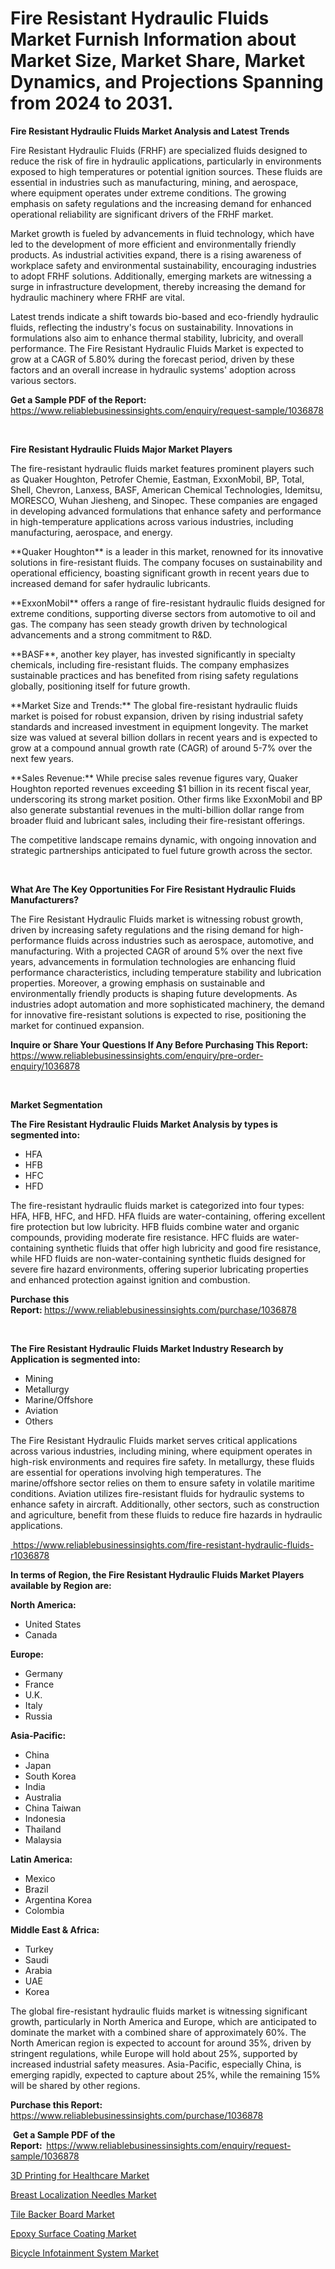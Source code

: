 <p><h1>Fire Resistant Hydraulic Fluids Market Furnish Information about Market Size, Market Share, Market Dynamics, and Projections Spanning from 2024 to 2031.</h1></p><p><strong>Fire Resistant Hydraulic Fluids Market Analysis and Latest Trends</strong></p>
<p><p>Fire Resistant Hydraulic Fluids (FRHF) are specialized fluids designed to reduce the risk of fire in hydraulic applications, particularly in environments exposed to high temperatures or potential ignition sources. These fluids are essential in industries such as manufacturing, mining, and aerospace, where equipment operates under extreme conditions. The growing emphasis on safety regulations and the increasing demand for enhanced operational reliability are significant drivers of the FRHF market.</p><p>Market growth is fueled by advancements in fluid technology, which have led to the development of more efficient and environmentally friendly products. As industrial activities expand, there is a rising awareness of workplace safety and environmental sustainability, encouraging industries to adopt FRHF solutions. Additionally, emerging markets are witnessing a surge in infrastructure development, thereby increasing the demand for hydraulic machinery where FRHF are vital.</p><p>Latest trends indicate a shift towards bio-based and eco-friendly hydraulic fluids, reflecting the industry's focus on sustainability. Innovations in formulations also aim to enhance thermal stability, lubricity, and overall performance. The Fire Resistant Hydraulic Fluids Market is expected to grow at a CAGR of 5.80% during the forecast period, driven by these factors and an overall increase in hydraulic systems' adoption across various sectors.</p></p>
<p><strong>Get a Sample PDF of the Report:&nbsp;</strong> <a href="https://www.reliablebusinessinsights.com/enquiry/request-sample/1036878?utm_campaign=1121&utm_medium=2&utm_source=Github&utm_content=ia&utm_term=06112024&utm_id=fire-resistant-hydraulic-fluids">https://www.reliablebusinessinsights.com/enquiry/request-sample/1036878</a></p>
<p>&nbsp;</p>
<p><strong>Fire Resistant Hydraulic Fluids Major Market Players</strong></p>
<p><p>The fire-resistant hydraulic fluids market features prominent players such as Quaker Houghton, Petrofer Chemie, Eastman, ExxonMobil, BP, Total, Shell, Chevron, Lanxess, BASF, American Chemical Technologies, Idemitsu, MORESCO, Wuhan Jiesheng, and Sinopec. These companies are engaged in developing advanced formulations that enhance safety and performance in high-temperature applications across various industries, including manufacturing, aerospace, and energy.</p><p>**Quaker Houghton** is a leader in this market, renowned for its innovative solutions in fire-resistant fluids. The company focuses on sustainability and operational efficiency, boasting significant growth in recent years due to increased demand for safer hydraulic lubricants. </p><p>**ExxonMobil** offers a range of fire-resistant hydraulic fluids designed for extreme conditions, supporting diverse sectors from automotive to oil and gas. The company has seen steady growth driven by technological advancements and a strong commitment to R&D.</p><p>**BASF**, another key player, has invested significantly in specialty chemicals, including fire-resistant fluids. The company emphasizes sustainable practices and has benefited from rising safety regulations globally, positioning itself for future growth.</p><p>**Market Size and Trends:** The global fire-resistant hydraulic fluids market is poised for robust expansion, driven by rising industrial safety standards and increased investment in equipment longevity. The market size was valued at several billion dollars in recent years and is expected to grow at a compound annual growth rate (CAGR) of around 5-7% over the next few years.</p><p>**Sales Revenue:** While precise sales revenue figures vary, Quaker Houghton reported revenues exceeding $1 billion in its recent fiscal year, underscoring its strong market position. Other firms like ExxonMobil and BP also generate substantial revenues in the multi-billion dollar range from broader fluid and lubricant sales, including their fire-resistant offerings.</p><p>The competitive landscape remains dynamic, with ongoing innovation and strategic partnerships anticipated to fuel future growth across the sector.</p></p>
<p>&nbsp;</p>
<p><strong>What Are The Key Opportunities For Fire Resistant Hydraulic Fluids Manufacturers?</strong></p>
<p><p>The Fire Resistant Hydraulic Fluids market is witnessing robust growth, driven by increasing safety regulations and the rising demand for high-performance fluids across industries such as aerospace, automotive, and manufacturing. With a projected CAGR of around 5% over the next five years, advancements in formulation technologies are enhancing fluid performance characteristics, including temperature stability and lubrication properties. Moreover, a growing emphasis on sustainable and environmentally friendly products is shaping future developments. As industries adopt automation and more sophisticated machinery, the demand for innovative fire-resistant solutions is expected to rise, positioning the market for continued expansion.</p></p>
<p><strong>Inquire or Share Your Questions If Any Before Purchasing This Report:</strong> <a href="https://www.reliablebusinessinsights.com/enquiry/pre-order-enquiry/1036878?utm_campaign=1121&utm_medium=2&utm_source=Github&utm_content=ia&utm_term=06112024&utm_id=fire-resistant-hydraulic-fluids">https://www.reliablebusinessinsights.com/enquiry/pre-order-enquiry/1036878</a></p>
<p>&nbsp;</p>
<p><strong>Market Segmentation</strong></p>
<p><strong>The Fire Resistant Hydraulic Fluids Market Analysis by types is segmented into:</strong></p>
<p><ul><li>HFA</li><li>HFB</li><li>HFC</li><li>HFD</li></ul></p>
<p><p>The fire-resistant hydraulic fluids market is categorized into four types: HFA, HFB, HFC, and HFD. HFA fluids are water-containing, offering excellent fire protection but low lubricity. HFB fluids combine water and organic compounds, providing moderate fire resistance. HFC fluids are water-containing synthetic fluids that offer high lubricity and good fire resistance, while HFD fluids are non-water-containing synthetic fluids designed for severe fire hazard environments, offering superior lubricating properties and enhanced protection against ignition and combustion.</p></p>
<p><strong>Purchase this Report:&nbsp;</strong><a href="https://www.reliablebusinessinsights.com/purchase/1036878?utm_campaign=1121&utm_medium=2&utm_source=Github&utm_content=ia&utm_term=06112024&utm_id=fire-resistant-hydraulic-fluids">https://www.reliablebusinessinsights.com/purchase/1036878</a></p>
<p>&nbsp;</p>
<p><strong>The Fire Resistant Hydraulic Fluids Market Industry Research by Application is segmented into:</strong></p>
<p><ul><li>Mining</li><li>Metallurgy</li><li>Marine/Offshore</li><li>Aviation</li><li>Others</li></ul></p>
<p><p>The Fire Resistant Hydraulic Fluids market serves critical applications across various industries, including mining, where equipment operates in high-risk environments and requires fire safety. In metallurgy, these fluids are essential for operations involving high temperatures. The marine/offshore sector relies on them to ensure safety in volatile maritime conditions. Aviation utilizes fire-resistant fluids for hydraulic systems to enhance safety in aircraft. Additionally, other sectors, such as construction and agriculture, benefit from these fluids to reduce fire hazards in hydraulic applications.</p></p>
<p><a href="https://www.reliablebusinessinsights.com/fire-resistant-hydraulic-fluids-r1036878?utm_campaign=1121&utm_medium=2&utm_source=Github&utm_content=ia&utm_term=06112024&utm_id=fire-resistant-hydraulic-fluids">&nbsp;https://www.reliablebusinessinsights.com/fire-resistant-hydraulic-fluids-r1036878</a></p>
<p><strong>In terms of Region, the Fire Resistant Hydraulic Fluids Market Players available by Region are:</strong></p>
<p>
    <p> <strong> North America: </strong>
        <ul>
            <li>United States</li>
            <li>Canada</li>
        </ul>
        </p> 
    <p> <strong> Europe: </strong>
        <ul>
            <li>Germany</li>
            <li>France</li>
            <li>U.K.</li>
            <li>Italy</li>
            <li>Russia</li>
        </ul>
        </p> 
    <p> <strong> Asia-Pacific: </strong>
        <ul>
            <li>China</li>
            <li>Japan</li>
            <li>South Korea</li>
            <li>India</li>
            <li>Australia</li>
            <li>China Taiwan</li>
            <li>Indonesia</li>
            <li>Thailand</li>
            <li>Malaysia</li>
        </ul>
        </p> 
    <p> <strong> Latin America: </strong>
        <ul>
            <li>Mexico</li>
            <li>Brazil</li>
            <li>Argentina Korea</li>
            <li>Colombia</li>
        </ul>
        </p> 
    <p> <strong> Middle East & Africa: </strong>
        <ul>
            <li>Turkey</li>
            <li>Saudi</li>
            <li>Arabia</li>
            <li>UAE</li>
            <li>Korea</li>
        </ul>
    </p>
    </p>
<p><p>The global fire-resistant hydraulic fluids market is witnessing significant growth, particularly in North America and Europe, which are anticipated to dominate the market with a combined share of approximately 60%. The North American region is expected to account for around 35%, driven by stringent regulations, while Europe will hold about 25%, supported by increased industrial safety measures. Asia-Pacific, especially China, is emerging rapidly, expected to capture about 25%, while the remaining 15% will be shared by other regions.</p></p>
<p><strong>Purchase this Report: </strong><a href="https://www.reliablebusinessinsights.com/purchase/1036878?utm_campaign=1121&utm_medium=2&utm_source=Github&utm_content=ia&utm_term=06112024&utm_id=fire-resistant-hydraulic-fluids">https://www.reliablebusinessinsights.com/purchase/1036878</a></p>
<p>&nbsp;<strong>Get a Sample PDF of the Report:&nbsp;&nbsp;</strong><a href="https://www.reliablebusinessinsights.com/enquiry/request-sample/1036878?utm_campaign=1121&utm_medium=2&utm_source=Github&utm_content=ia&utm_term=06112024&utm_id=fire-resistant-hydraulic-fluids">https://www.reliablebusinessinsights.com/enquiry/request-sample/1036878</a></p>
<p><strong></strong></p>
<p><p><a href="https://issuu.com/reportprime-2/docs/3d-printing-for-healthcare-market-s_640b295d884a1b?utm_campaign=1121&utm_medium=2&utm_source=Github&utm_content=ia&utm_term=06112024&utm_id=fire-resistant-hydraulic-fluids">3D Printing for Healthcare Market</a></p><p><a href="https://issuu.com/reportprime-2/docs/breast-localization-needles-market-_e70c6f694f741e?utm_campaign=1121&utm_medium=2&utm_source=Github&utm_content=ia&utm_term=06112024&utm_id=fire-resistant-hydraulic-fluids">Breast Localization Needles Market</a></p><p><a href="https://github.com/wendisyqf/Market-Research-Report-List-1/blob/main/tile-backer-board-market.md?utm_campaign=1121&utm_medium=2&utm_source=Github&utm_content=ia&utm_term=06112024&utm_id=fire-resistant-hydraulic-fluids">Tile Backer Board Market</a></p><p><a href="https://www.linkedin.com/pulse/epoxy-surface-coating-market-evolution-global-trends-regional-yjx0e?utm_campaign=1121&utm_medium=2&utm_source=Github&utm_content=ia&utm_term=06112024&utm_id=fire-resistant-hydraulic-fluids">Epoxy Surface Coating Market</a></p><p><a href="https://www.linkedin.com/pulse/navigating-bicycle-infotainment-system-market-expert-analysis-l29we?utm_campaign=1121&utm_medium=2&utm_source=Github&utm_content=ia&utm_term=06112024&utm_id=fire-resistant-hydraulic-fluids">Bicycle Infotainment System Market</a></p></p>